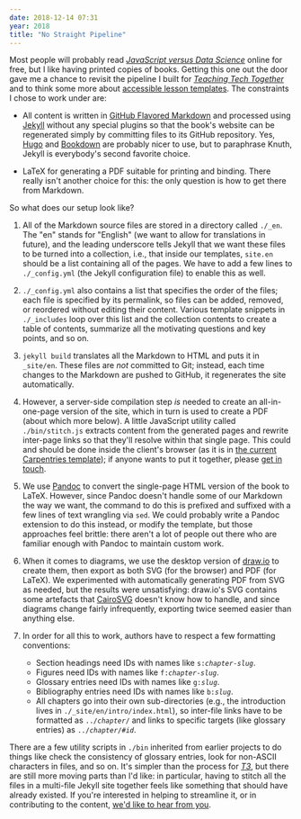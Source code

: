 ```yaml
---
date: 2018-12-14 07:31
year: 2018
title: "No Straight Pipeline"
---
```


Most people will probably read
*[JavaScript versus Data Science](https://software-tools-in-javascript.github.io/js-vs-ds/)* online for free,
but I like having printed copies of books.
Getting this one out the door gave me a chance to revisit the pipeline I built for
*[Teaching Tech Together](http://teachtogether.tech)*
and to think some more about [accessible lesson templates]({{site.github.url}}/2018/12/12/twelve-percent.html).
The constraints I chose to work under are:

-   All content is written in [GitHub Flavored Markdown](https://github.github.com/gfm/)
    and processed using [Jekyll](https://jekyllrb.com/) without any special plugins
    so that the book's website can be regenerated simply by committing files to its GitHub repository.
    Yes, [Hugo](https://gohugo.io/) and [Bookdown](https://bookdown.org/yihui/bookdown/) are probably nicer to use,
    but to paraphrase Knuth,
    Jekyll is everybody's second favorite choice.

-   LaTeX for generating a PDF suitable for printing and binding.
    There really isn't another choice for this:
    the only question is how to get there from Markdown.

So what does our setup look like?

1.  All of the Markdown source files are stored in a directory called `./_en`.
    The "en" stands for "English" (we want to allow for translations in future),
    and the leading underscore tells Jekyll that we want these files to be turned into a collection,
    i.e.,
    that inside our templates,
    `site.en` should be a list containing all of the pages.
    We have to add a few lines to `./_config.yml` (the Jekyll configuration file) to enable this as well.

1.  `./_config.yml` also contains a list that specifies the order of the files;
    each file is specified by its permalink,
    so files can be added, removed, or reordered without editing their content.
    Various template snippets in `./_includes` loop over this list and the collection contents
    to create a table of contents,
    summarize all the motivating questions and key points,
    and so on.

1.  `jekyll build` translates all the Markdown to HTML and puts it in `_site/en`.
    These files are *not* committed to Git;
    instead, each time changes to the Markdown are pushed to GitHub,
    it regenerates the site automatically.

1.  However, a server-side compilation step *is* needed
    to create an all-in-one-page version of the site,
    which in turn is used to create a PDF (about which more below).
    A little JavaScript utility called `./bin/stitch.js` extracts content from the generated pages
    and rewrite inter-page links so that they'll resolve within that single page.
    This could and should be done inside the client's browser
    (as it is in [the current Carpentries template](https://github.com/carpentries/lesson-example/blob/gh-pages/aio.md));
    if anyone wants to put it together,
    please [get in touch](mailto:gvwilson@third-bit.com).

1.  We use [Pandoc](https://pandoc.org/) to convert the single-page HTML version of the book to LaTeX.
    However, since Pandoc doesn't handle some of our Markdown the way we want,
    the command to do this is prefixed and suffixed with a few lines of text wrangling via `sed`.
    We could probably write a Pandoc extension to do this instead,
    or modify the template,
    but those approaches feel brittle:
    there aren't a lot of people out there who are familiar enough with Pandoc to maintain custom work.

1.  When it comes to diagrams,
    we use the desktop version of [draw.io](https://www.draw.io/) to create them,
    then export as both SVG (for the browser) and PDF (for LaTeX).
    We experimented with automatically generating PDF from SVG as needed,
    but the results were unsatisfying:
    draw.io's SVG contains some artefacts that [CairoSVG](https://cairosvg.org/) doesn't know how to handle,
    and since diagrams change fairly infrequently,
    exporting twice seemed easier than anything else.

1.  In order for all this to work,
    authors have to respect a few formatting conventions:
    -   Section headings need IDs with names like <code>s:<em>chapter</em>-<em>slug</em></code>.
    -   Figures need IDs with names like <code>f:<em>chapter</em>-<em>slug</em></code>.
    -   Glossary entries need IDs with names like <code>g:<em>slug</em></code>.
    -   Bibliography entries need IDs with names like <code>b:<em>slug</em></code>.
    -   All chapters go into their own sub-directories
        (e.g., the introduction lives in `./_site/en/intro/index.html`),
	so inter-file links have to be formatted as <code>../<em>chapter</em>/</code>
	and links to specific targets (like glossary entries) as <code>../<em>chapter</em>/#<em>id</em></code>.

There are a few utility scripts in `./bin` inherited from earlier projects
to do things like check the consistency of glossary entries,
look for non-ASCII characters in files, and so on.
It's simpler than the process for *[T3](http://teachtogether.tech)*,
but there are still more moving parts than I'd like:
in particular,
having to stitch all the files in a multi-file Jekyll site together feels like something that
should have already existed.
If you're interested in helping to streamline it,
or in contributing to the content,
[we'd like to hear from you](mailto:gvwilson@third-bit.com).

